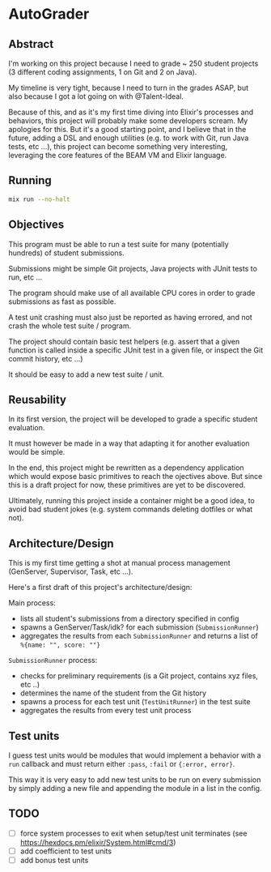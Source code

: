 # AutoGrader

## Abstract

I'm working on this project because I need to grade ~ 250 student projects
(3 different coding assignments, 1 on Git and 2 on Java).

My timeline is very tight, because I need to turn in the grades ASAP, but also
because I got a lot going on with @Talent-Ideal.

Because of this, and as it's my first time diving into Elixir's processes and
behaviors, this project will probably make some developers scream. My apologies
for this. But it's a good starting point, and I believe that in the future,
adding a DSL and enough utilities (e.g. to work with Git, run Java tests,
etc ...), this project can become something very interesting, leveraging the
core features of the BEAM VM and Elixir language.

## Running

```bash
mix run --no-halt
```

## Objectives

This program must be able to run a test suite for many (potentially hundreds)
of student submissions.

Submissions might be simple Git projects, Java projects with JUnit tests to
run, etc ...

The program should make use of all available CPU cores in order to grade
submissions as fast as possible.

A test unit crashing must also just be reported as having errored, and not
crash the whole test suite / program.

The project should contain basic test helpers (e.g. assert that a given
function is called inside a specific JUnit test in a given file, or inspect
the Git commit history, etc ...)

It should be easy to add a new test suite / unit.

## Reusability

In its first version, the project will be developed to grade a specific
student evaluation.

It must however be made in a way that adapting it for another evaluation
would be simple.

In the end, this project might be rewritten as a dependency application which
would expose basic primitives to reach the ojectives above. But since this is
a draft project for now, these primitives are yet to be discovered.

Ultimately, running this project inside a container might be a good idea, to
avoid bad student jokes (e.g. system commands deleting dotfiles or what not).

## Architecture/Design

This is my first time getting a shot at manual process management (GenServer,
Supervisor, Task, etc ...).

Here's a first draft of this project's architecture/design:

Main process:
- lists all student's submissions from a directory specified
in config
- spawns a GenServer/Task/idk? for each submission (`SubmissionRunner`)
- aggregates the results from each `SubmissionRunner` and returns a list of
`%{name: "", score: ""}`

`SubmissionRunner` process:
  - checks for preliminary requirements (is a Git project, contains xyz files,
etc ..)
  - determines the name of the student from the Git
history
  - spawns a process for each test unit (`TestUnitRunner`) in
the test suite
  - aggregates the results from every test unit process

## Test units

I guess test units would be modules that would implement a behavior with a
`run` callback and must return either `:pass`, `:fail` or `{:error, error}`.

This way it is very easy to add new test units to be run on every submission by
simply adding a new file and appending the module in a list in the config.

## TODO

- [ ] force system processes to exit when setup/test unit terminates (see https://hexdocs.pm/elixir/System.html#cmd/3)
- [ ] add coefficient to test units
- [ ] add bonus test units
